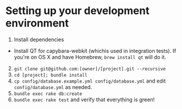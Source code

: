 # Setting up your development environment

1. Install dependencies
  * Install QT for capybara-webkit (whichis used in integration tests). If you're on OS X and have Homebrew, `brew install qt` will do it.
2. `git clone git@github.com:[owner]/[project].git --recursive`
3. `cd [project]; bundle install`
4. `cp config/database.example.yml config/database.yml` and edit `config/database.yml` as needed.
5. `bundle exec rake db:create`
6. `bundle exec rake test` and verify that everything is green!